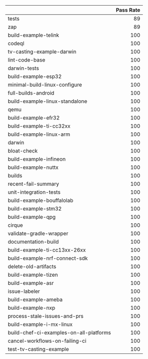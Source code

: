 |                                         |   Pass Rate |
|:----------------------------------------|------------:|
| tests                                   |          89 |
| zap                                     |          89 |
| build-example-telink                    |         100 |
| codeql                                  |         100 |
| tv-casting-example-darwin               |         100 |
| lint-code-base                          |         100 |
| darwin-tests                            |         100 |
| build-example-esp32                     |         100 |
| minimal-build-linux-configure           |         100 |
| full-builds-android                     |         100 |
| build-example-linux-standalone          |         100 |
| qemu                                    |         100 |
| build-example-efr32                     |         100 |
| build-example-ti-cc32xx                 |         100 |
| build-example-linux-arm                 |         100 |
| darwin                                  |         100 |
| bloat-check                             |         100 |
| build-example-infineon                  |         100 |
| build-example-nuttx                     |         100 |
| builds                                  |         100 |
| recent-fail-summary                     |         100 |
| unit-integration-tests                  |         100 |
| build-example-bouffalolab               |         100 |
| build-example-stm32                     |         100 |
| build-example-qpg                       |         100 |
| cirque                                  |         100 |
| validate-gradle-wrapper                 |         100 |
| documentation-build                     |         100 |
| build-example-ti-cc13xx-26xx            |         100 |
| build-example-nrf-connect-sdk           |         100 |
| delete-old-artifacts                    |         100 |
| build-example-tizen                     |         100 |
| build-example-asr                       |         100 |
| issue-labeler                           |         100 |
| build-example-ameba                     |         100 |
| build-example-nxp                       |         100 |
| process-stale-issues-and-prs            |         100 |
| build-example-i-mx-linux                |         100 |
| build-chef-ci-examples-on-all-platforms |         100 |
| cancel-workflows-on-failing-ci          |         100 |
| test-tv-casting-example                 |         100 |